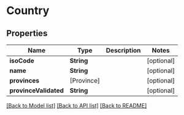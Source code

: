 # Country

## Properties
Name | Type | Description | Notes
------------ | ------------- | ------------- | -------------
**isoCode** | **String** |  | [optional] 
**name** | **String** |  | [optional] 
**provinces** | [Province] |  | [optional] 
**provinceValidated** | **String** |  | [optional] 

[[Back to Model list]](../README.md#documentation-for-models) [[Back to API list]](../README.md#documentation-for-api-endpoints) [[Back to README]](../README.md)


